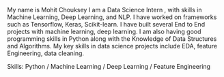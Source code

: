 My name is Mohit Chouksey
I am a Data Science Intern , with skills in Machine Learning, Deep Learning, and NLP. I have worked on frameworks such as Tensorflow, Keras, Scikit-learn. I have built several End to End projects with machine learning, deep learning. I am also having good programming skills in Python along with the Knowledge of Data Structures and Algorithms.
My key skills in data science projects include EDA, feature Engineering, data cleaning.

Skills: Python / Machine Learning / Deep Learning / Feature Engineering



